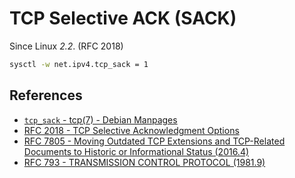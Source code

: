 # TCP Selective ACK (SACK)

Since Linux *2.2*. (RFC 2018)

```bash
sysctl -w net.ipv4.tcp_sack = 1
```

## References

- [`tcp_sack` - tcp(7) - Debian Manpages](https://manpages.debian.org/bookworm/manpages/tcp.7.en.html#tcp_sack)
- [RFC 2018 - TCP Selective Acknowledgment Options](https://datatracker.ietf.org/doc/html/rfc2018.html)
- [RFC 7805 - Moving Outdated TCP Extensions and TCP-Related Documents to Historic or Informational Status (2016.4)](https://www.rfc-editor.org/rfc/rfc7805)
- [RFC 793 - TRANSMISSION CONTROL PROTOCOL (1981.9)](https://www.rfc-editor.org/rfc/rfc793)
